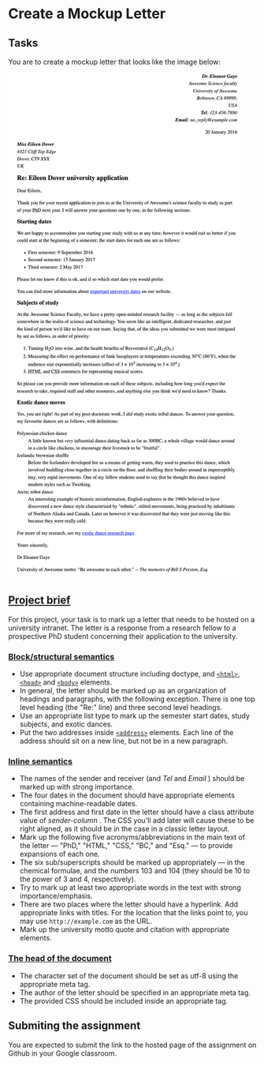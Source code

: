 # Create a Mockup Letter

## Tasks

You are to create a mockup letter that looks like the image below:

![1683888343560](image/Readme/1683888343560.png)

## [Project brief](https://developer.mozilla.org/en-US/docs/Learn/HTML/Introduction_to_HTML/Marking_up_a_letter#project_brief)

For this project, your task is to mark up a letter that needs to be hosted on a university intranet. The letter is a response from a research fellow to a prospective PhD student concerning their application to the university.

### [Block/structural semantics](https://developer.mozilla.org/en-US/docs/Learn/HTML/Introduction_to_HTML/Marking_up_a_letter#blockstructural_semantics)

- Use appropriate document structure including doctype, and [`<html>`](https://developer.mozilla.org/en-US/docs/Web/HTML/Element/html), [`<head>`](https://developer.mozilla.org/en-US/docs/Web/HTML/Element/head) and [`<body>`](https://developer.mozilla.org/en-US/docs/Web/HTML/Element/body) elements.
- In general, the letter should be marked up as an organization of headings and paragraphs, with the following exception. There is one top level heading (the "Re:" line) and three second level headings.
- Use an appropriate list type to mark up the semester start dates, study subjects, and exotic dances.
- Put the two addresses inside [`<address>`](https://developer.mozilla.org/en-US/docs/Web/HTML/Element/address) elements. Each line of the address should sit on a new line, but not be in a new paragraph.

### [Inline semantics](https://developer.mozilla.org/en-US/docs/Learn/HTML/Introduction_to_HTML/Marking_up_a_letter#inline_semantics)

- The names of the sender and receiver (and _Tel_ and _Email_ ) should be marked up with strong importance.
- The four dates in the document should have appropriate elements containing machine-readable dates.
- The first address and first date in the letter should have a class attribute value of _sender-column_ . The CSS you'll add later will cause these to be right aligned, as it should be in the case in a classic letter layout.
- Mark up the following five acronyms/abbreviations in the main text of the letter — "PhD," "HTML," "CSS," "BC," and "Esq." — to provide expansions of each one.
- The six sub/superscripts should be marked up appropriately — in the chemical formulae, and the numbers 103 and 104 (they should be 10 to the power of 3 and 4, respectively).
- Try to mark up at least two appropriate words in the text with strong importance/emphasis.
- There are two places where the letter should have a hyperlink. Add appropriate links with titles. For the location that the links point to, you may use `http://example.com` as the URL.
- Mark up the university motto quote and citation with appropriate elements.

### [The head of the document](https://developer.mozilla.org/en-US/docs/Learn/HTML/Introduction_to_HTML/Marking_up_a_letter#the_head_of_the_document)

- The character set of the document should be set as utf-8 using the appropriate meta tag.
- The author of the letter should be specified in an appropriate meta tag.
- The provided CSS should be included inside an appropriate tag.

## Submiting the assignment

You are expected to submit the link to the hosted page of the assignment on Github in your Google classroom.

